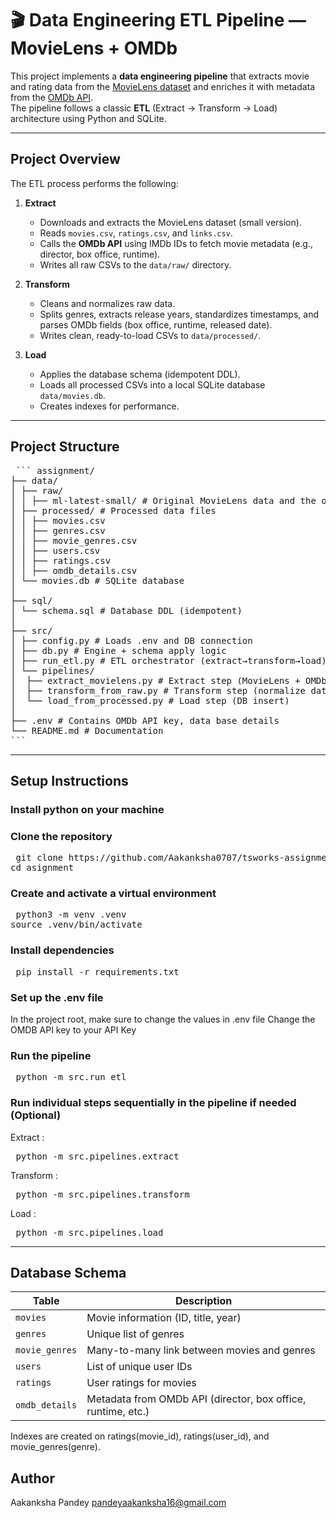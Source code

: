 # 🎬 Data Engineering ETL Pipeline — MovieLens + OMDb

This project implements a **data engineering pipeline** that extracts movie and rating data from the [MovieLens dataset](https://grouplens.org/datasets/movielens/) and enriches it with metadata from the [OMDb API](https://www.omdbapi.com/).  
The pipeline follows a classic **ETL** (Extract → Transform → Load) architecture using Python and SQLite.

---

## **Project Overview**

The ETL process performs the following:

1. **Extract**  
   - Downloads and extracts the MovieLens dataset (small version).  
   - Reads `movies.csv`, `ratings.csv`, and `links.csv`.  
   - Calls the **OMDb API** using IMDb IDs to fetch movie metadata (e.g., director, box office, runtime).  
   - Writes all raw CSVs to the `data/raw/` directory.

2. **Transform**  
   - Cleans and normalizes raw data.  
   - Splits genres, extracts release years, standardizes timestamps, and parses OMDb fields (box office, runtime, released date).  
   - Writes clean, ready-to-load CSVs to `data/processed/`.

3. **Load**  
   - Applies the database schema (idempotent DDL).  
   - Loads all processed CSVs into a local SQLite database `data/movies.db`.  
   - Creates indexes for performance.

---

## **Project Structure**


<pre> ``` assignment/
├── data/
│ ├── raw/ 
│ │ ├── ml-latest-small/ # Original MovieLens data and the omdb enriched data
│ ├── processed/ # Processed data files
│ │ ├── movies.csv
│ │ ├── genres.csv
│ │ ├── movie_genres.csv
│ │ ├── users.csv
│ │ ├── ratings.csv
│ │ ├── omdb_details.csv
│ └── movies.db # SQLite database
│
├── sql/
│ └── schema.sql # Database DDL (idempotent)
│
├── src/
│ ├── config.py # Loads .env and DB connection
│ ├── db.py # Engine + schema apply logic
│ ├── run_etl.py # ETL orchestrator (extract→transform→load)
│ └── pipelines/
│  ├── extract_movielens.py # Extract step (MovieLens + OMDb)
│  ├── transform_from_raw.py # Transform step (normalize data)
│  └── load_from_processed.py # Load step (DB insert)
│
├── .env # Contains OMDb API key, data base details
└── README.md # Documentation 
```</pre>

---

##  **Setup Instructions**

### Install python on your machine

### Clone the repository
<pre> git clone https://github.com/Aakanksha0707/tsworks-assignment.git
cd asignment
</pre>


### Create and activate a virtual environment
<pre> python3 -m venv .venv
source .venv/bin/activate
</pre>

### Install dependencies
<pre> pip install -r requirements.txt
</pre>

### Set up the .env file
In the project root, make sure to change the values in .env file 
Change the OMDB API key to your API Key

### Run the pipeline
<pre> python -m src.run_etl
</pre>


### Run individual steps sequentially in the pipeline if needed (Optional)

Extract : 
<pre> python -m src.pipelines.extract
</pre>

Transform : 
<pre> python -m src.pipelines.transform
</pre>

Load : 
<pre> python -m src.pipelines.load
</pre>

---

##  **Database Schema**

| Table          | Description                                                  |
| -------------- | ------------------------------------------------------------ |
| `movies`       | Movie information (ID, title, year)                          |
| `genres`       | Unique list of genres                                        |
| `movie_genres` | Many-to-many link between movies and genres                  |
| `users`        | List of unique user IDs                                      |
| `ratings`      | User ratings for movies                                      |
| `omdb_details` | Metadata from OMDb API (director, box office, runtime, etc.) |

Indexes are created on ratings(movie_id), ratings(user_id), and movie_genres(genre).


##  **Author**
Aakanksha Pandey
pandeyaakanksha16@gmail.com